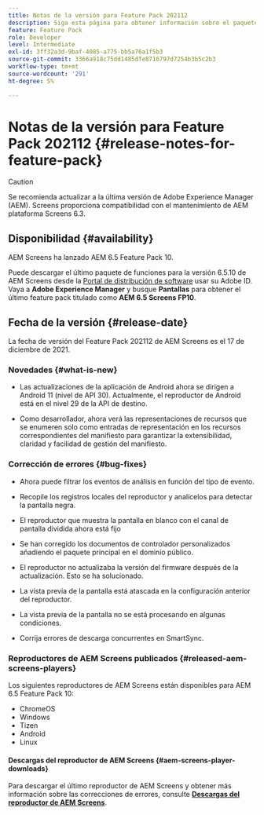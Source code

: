 ```yaml
---
title: Notas de la versión para Feature Pack 202112
description: Siga esta página para obtener información sobre el paquete de funciones 202112 de AEM Screens, publicado el 17 de diciembre de 2021.
feature: Feature Pack
role: Developer
level: Intermediate
exl-id: 3ff32a3d-9baf-4085-a775-bb5a76a1f5b3
source-git-commit: 3366a918c75dd1485dfe8716797d7254b3b5c2b3
workflow-type: tm+mt
source-wordcount: '291'
ht-degree: 5%

---
```


# Notas de la versión para Feature Pack 202112 {#release-notes-for-feature-pack}

>[!CAUTION]
>Se recomienda actualizar a la última versión de Adobe Experience Manager (AEM). Screens proporciona compatibilidad con el mantenimiento de AEM plataforma Screens 6.3.

## Disponibilidad {#availability}

AEM Screens ha lanzado AEM 6.5 Feature Pack 10.

Puede descargar el último paquete de funciones para la versión 6.5.10 de AEM Screens desde la [Portal de distribución de software](https://experience.adobe.com/#/downloads/content/software-distribution/es/aem.html) usar su Adobe ID. Vaya a **Adobe Experience Manager** y busque **Pantallas** para obtener el último feature pack titulado como **AEM 6.5 Screens FP10**.

## Fecha de la versión {#release-date}

La fecha de versión del Feature Pack 202112 de AEM Screens es el 17 de diciembre de 2021.

### Novedades {#what-is-new}

* Las actualizaciones de la aplicación de Android ahora se dirigen a Android 11 (nivel de API 30). Actualmente, el reproductor de Android está en el nivel 29 de la API de destino.

* Como desarrollador, ahora verá las representaciones de recursos que se enumeren solo como entradas de representación en los recursos correspondientes del manifiesto para garantizar la extensibilidad, claridad y facilidad de gestión del manifiesto.

### Corrección de errores {#bug-fixes}

* Ahora puede filtrar los eventos de análisis en función del tipo de evento.

* Recopile los registros locales del reproductor y analícelos para detectar la pantalla negra.

* El reproductor que muestra la pantalla en blanco con el canal de pantalla dividida ahora está fijo

* Se han corregido los documentos de controlador personalizados añadiendo el paquete principal en el dominio público.

* El reproductor no actualizaba la versión del firmware después de la actualización. Esto se ha solucionado.

* La vista previa de la pantalla está atascada en la configuración anterior del reproductor.

* La vista previa de la pantalla no se está procesando en algunas condiciones.

* Corrija errores de descarga concurrentes en SmartSync.

### Reproductores de AEM Screens publicados {#released-aem-screens-players}

Los siguientes reproductores de AEM Screens están disponibles para AEM 6.5 Feature Pack 10:

* ChromeOS
* Windows
* Tizen
* Android
* Linux

#### Descargas del reproductor de AEM Screens  {#aem-screens-player-downloads}

Para descargar el último reproductor de AEM Screens y obtener más información sobre las correcciones de errores, consulte **[Descargas del reproductor de AEM Screens](https://download.macromedia.com/screens/index.html)**.
